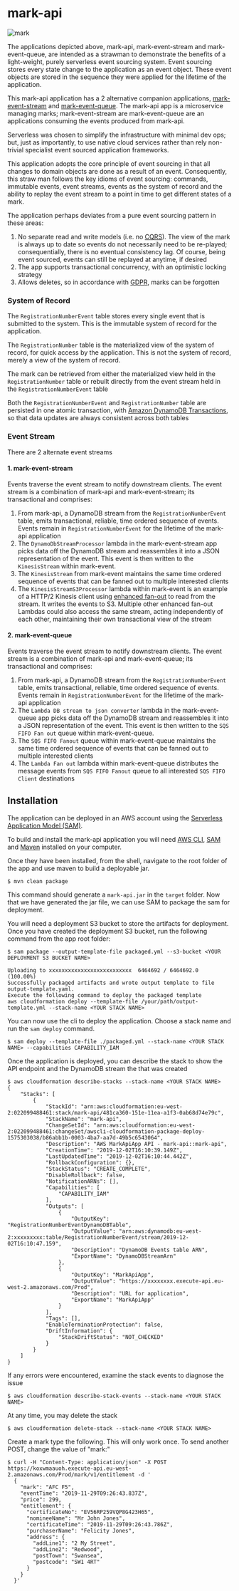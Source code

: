 # mark-api

![mark](mark-api.png)

The applications depicted above, mark-api, mark-event-stream and mark-event-queue, are intended as a strawman to demonstrate the benefits of a light-weight, purely serverless event sourcing system. Event sourcing stores every state change to the application as an event object. These event objects are stored in the sequence they were applied for the lifetime of the application.

This mark-api application has a 2 alternative companion applications, [mark-event-stream](https://github.com/simon-cutts/mark-event-stream) and [mark-event-queue](https://github.com/simon-cutts/mark-event-queue). The mark-api app is a microservice managing marks; mark-event-stream are mark-event-queue are an applications consuming the events produced from mark-api.

Serverless was chosen to simplify the infrastructure with minimal dev ops; but, just as importantly, to use native cloud services rather than rely non-trivial specialist event sourced application frameworks. 

This application adopts the core principle of event sourcing in that all changes to domain objects are done as a result of an event. Consequently, this straw man follows the key idioms of event sourcing: commands, immutable events, event streams, events as the system of record and the ability to replay the event stream to a point in time to get different states of a mark.

The application perhaps deviates from a pure event sourcing pattern in these areas:

1. No separate read and write models (i.e. no [CQRS](https://martinfowler.com/bliki/CQRS.html)). The view of the mark is always up to date so events do not necessarily need to be re-played; consequentially, there is no eventual consistency lag. Of course, being event sourced, events can still be replayed at anytime, if desired
2. The app supports transactional concurrency, with an optimistic locking strategy
2. Allows deletes, so in accordance with [GDPR](https://gdpr-info.eu/art-17-gdpr/), marks can be forgotten

### System of Record

The `RegistrationNumberEvent` table stores every single event that is submitted to the system. This is the immutable system of record for the application.

The `RegistrationNumber` table is the materialized view of the system of record, for quick access by the application. This is not the system of record, merely a view of the system of record. 

The mark can be retrieved from either the materialized view held in the `RegistrationNumber` table or rebuilt directly from the event stream held in the `RegistrationNumberEvent` table

Both the `RegistrationNumberEvent` and `RegistrationNumber` table are persisted in one atomic transaction, with [Amazon DynamoDB Transactions](https://docs.aws.amazon.com/amazondynamodb/latest/developerguide/transactions.html), so that data updates are always consistent across both tables  

### Event Stream
There are 2 alternate event streams

#### 1. mark-event-stream

Events traverse the event stream to notify downstream clients. The event stream is a combination of mark-api and mark-event-stream; its transactional and comprises:

1. From mark-api, a DynamoDB stream from the `RegistrationNumberEvent` table, emits transactional, reliable, time ordered sequence of events. Events remain in `RegistrationNumberEvent` for the lifetime of the mark-api application 
2. The `DynamoDbStreamProcessor` lambda in the mark-event-stream app picks data off the DynamoDB stream and reassembles it into a JSON representation of the event. This event is then written to the  `KinesisStream` within mark-event.
3. The `KinesisStream` from mark-event maintains the same time ordered sequence of events that can be fanned out to multiple interested clients
4. The `KinesisStreamS3Processor` lambda within mark-event is an example of a HTTP/2 Kinesis client using [enhanced fan-out](https://docs.aws.amazon.com/streams/latest/dev/introduction-to-enhanced-consumers.html) to read from the stream. It writes the events to S3. Multiple other enhanced fan-out Lambdas could also access the same stream, acting independently of each other, maintaining their own transactional view of the stream 

#### 2. mark-event-queue

Events traverse the event stream to notify downstream clients. The event stream is a combination of mark-api and mark-event-queue; its transactional and comprises:

1. From mark-api, a DynamoDB stream from the `RegistrationNumberEvent` table, emits transactional, reliable, time ordered sequence of events. Events remain in `RegistrationNumberEvent` for the lifetime of the mark-api application 
2. The ``Lambda DB stream to json converter`` lambda in the mark-event-queue app picks data off the DynamoDB stream and reassembles it into a JSON representation of the event. This event is then written to the  `SQS FIFO Fan out` queue within mark-event-queue.
3. The `SQS FIFO Fanout` queue within mark-event-queue maintains the same time ordered sequence of events that can be fanned out to multiple interested clients
4. The `Lambda Fan out` lambda within mark-event-queue distributes the message events from `SQS FIFO Fanout` queue to all interested `SQS FIFO Client` destinations

## Installation
The application can be deployed in an AWS account using the [Serverless Application Model (SAM)](https://github.com/awslabs/serverless-application-model). 

To build and install the mark-api application you will need [AWS CLI](https://aws.amazon.com/cli/), [SAM](https://github.com/awslabs/serverless-application-model) and [Maven](https://maven.apache.org/) installed on your computer.

Once they have been installed, from the shell, navigate to the root folder of the app and use maven to build a deployable jar. 
```
$ mvn clean package
```

This command should generate a `mark-api.jar` in the `target` folder. Now that we have generated the jar file, we can use SAM to package the sam for deployment. 

You will need a deployment S3 bucket to store the artifacts for deployment. Once you have created the deployment S3 bucket, run the following command from the app root folder:

```
$ sam package --output-template-file packaged.yml --s3-bucket <YOUR DEPLOYMENT S3 BUCKET NAME>

Uploading to xxxxxxxxxxxxxxxxxxxxxxxxxx  6464692 / 6464692.0  (100.00%)
Successfully packaged artifacts and wrote output template to file output-template.yaml.
Execute the following command to deploy the packaged template
aws cloudformation deploy --template-file /your/path/output-template.yml --stack-name <YOUR STACK NAME>
```

You can now use the cli to deploy the application. Choose a stack name and run the `sam deploy` command.
 
```
$ sam deploy --template-file ./packaged.yml --stack-name <YOUR STACK NAME> --capabilities CAPABILITY_IAM
```

Once the application is deployed, you can describe the stack to show the API endpoint and the DynamoDB stream the that was created

```
$ aws cloudformation describe-stacks --stack-name <YOUR STACK NAME>
{
    "Stacks": [
        {
            "StackId": "arn:aws:cloudformation:eu-west-2:022099488461:stack/mark-api/481ca360-151e-11ea-a1f3-0ab68d74e79c",
            "StackName": "mark-api",
            "ChangeSetId": "arn:aws:cloudformation:eu-west-2:022099488461:changeSet/awscli-cloudformation-package-deploy-1575303038/b86abb1b-0003-4ba7-aa7d-49b5c6543064",
            "Description": "AWS MarkApiApp API - mark-api::mark-api",
            "CreationTime": "2019-12-02T16:10:39.149Z",
            "LastUpdatedTime": "2019-12-02T16:10:44.442Z",
            "RollbackConfiguration": {},
            "StackStatus": "CREATE_COMPLETE",
            "DisableRollback": false,
            "NotificationARNs": [],
            "Capabilities": [
                "CAPABILITY_IAM"
            ],
            "Outputs": [
                {
                    "OutputKey": "RegistrationNumberEventDynamoDBTable",
                    "OutputValue": "arn:aws:dynamodb:eu-west-2:xxxxxxxxx:table/RegistrationNumberEvent/stream/2019-12-02T16:10:47.159",
                    "Description": "DynamoDB Events table ARN",
                    "ExportName": "DynamoDBStreamArn"
                },
                {
                    "OutputKey": "MarkApiApp",
                    "OutputValue": "https://xxxxxxxx.execute-api.eu-west-2.amazonaws.com/Prod",
                    "Description": "URL for application",
                    "ExportName": "MarkApiApp"
                }
            ],
            "Tags": [],
            "EnableTerminationProtection": false,
            "DriftInformation": {
                "StackDriftStatus": "NOT_CHECKED"
            }
        }
    ]
}
```

If any errors were encountered, examine the stack events to diagnose the issue

```
$ aws cloudformation describe-stack-events --stack-name <YOUR STACK NAME>
```

At any time, you may delete the stack

```
$ aws cloudformation delete-stack --stack-name <YOUR STACK NAME>
```

Create a mark type the following. This will only work once. To send another POST, change the value of "mark:"

```
$ curl -H "Content-Type: application/json" -X POST https://koxwmaauoh.execute-api.eu-west-2.amazonaws.com/Prod/mark/v1/entitlement -d '
  {
    "mark": "AFC F5",
    "eventTime": "2019-11-29T09:26:43.837Z",
    "price": 299,
    "entitlement": {
      "certificateNo": "EV56RP259VQP8G423H65",
      "nomineeName": "Mr John Jones",
      "certificateTime": "2019-11-29T09:26:43.786Z",
      "purchaserName": "Felicity Jones",
      "address": {
        "addLine1": "2 My Street",
        "addLine2": "Redwood",
        "postTown": "Swansea",
        "postcode": "SW1 4RT"
      }
    }
  }'

```